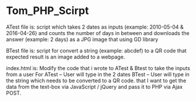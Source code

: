 # Tom_PHP_Scirpt
ATest file is:
script which takes 2 dates as inputs (example: 2010-05-04 & 2016-04-26) 
and counts the number of days in between and downloads the answer (example: 2 days) as a JPG image that using GD library

BTest file is:
script for convert a string (example: abcdef) to a QR code that expected result is an image added to a webpage.

index.html is: 
Modify the code that i wrote to ATest & Btest to take the inputs from a user 
For 
ATest – User will type in the 2 dates
BTest – User will type in the string which needs to be converted to a QR code.
that I want to get the data from the text-box via JavaScript / jQuery and pass it to PHP via Ajax POST.  
